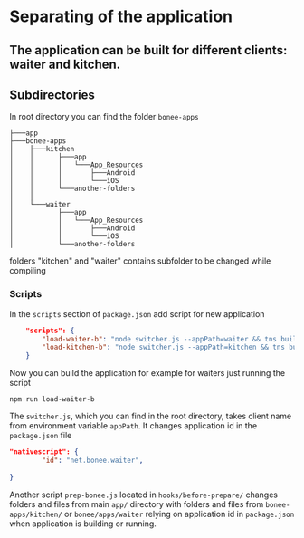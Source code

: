 # Separating of the application

## The application can be built for different clients: waiter and kitchen.

## Subdirectories

In root directory you can find the folder `bonee-apps` 

```
├───app
├───bonee-apps
│    ├───kitchen
│    │      ├───app
│    │      │   └───App_Resources 
│    │      │       ├───Android  
│    │      │       └───iOS
│    │      └───another-folders           
│    │    
│    └───waiter
│           ├───app
│           │   └───App_Resources 
│           │       ├───Android  
│           │       └───iOS
│           └───another-folders     
```

folders "kitchen" and "waiter" contains subfolder to be changed while compiling

### Scripts

In the `scripts` section of `package.json` add script for new application

```json
    "scripts": {
        "load-waiter-b": "node switcher.js --appPath=waiter && tns build android",
		"load-kitchen-b": "node switcher.js --appPath=kitchen && tns build android"
    }
```
Now you can build the application for example for waiters just running the script

```
npm run load-waiter-b
```

The `switcher.js`, which you can find in the root directory, takes client name from environment variable `appPath`. It changes application id in the `package.json` file

``` json
"nativescript": {
		"id": "net.bonee.waiter",
        
}     
```
 
Another script `prep-bonee.js` located in `hooks/before-prepare/` changes folders and files from main `app/` directory with folders and files from `bonee-apps/kitchen/` or `bonee/apps/waiter` relying on application id in `package.json` when application is building or running.